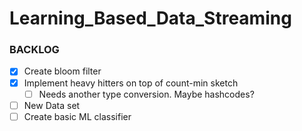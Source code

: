 # Learning_Based_Data_Streaming


### BACKLOG




- [X] Create bloom filter
- [X] Implement heavy hitters on top of count-min sketch
  - [ ] Needs another type conversion. Maybe hashcodes?
- [ ] New Data set
- [ ] Create basic ML classifier